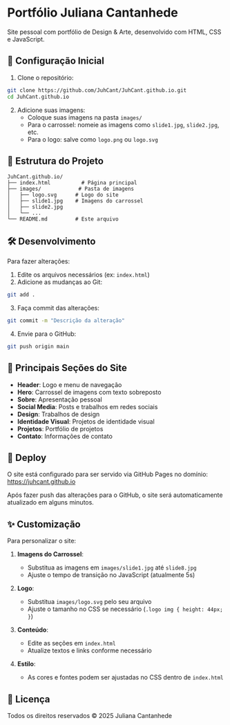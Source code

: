 # Portfólio Juliana Cantanhede

Site pessoal com portfólio de Design & Arte, desenvolvido com HTML, CSS e JavaScript.

## 🚀 Configuração Inicial

1. Clone o repositório:
```bash
git clone https://github.com/JuhCant/JuhCant.github.io.git
cd JuhCant.github.io
```

2. Adicione suas imagens:
   - Coloque suas imagens na pasta `images/`
   - Para o carrossel: nomeie as imagens como `slide1.jpg`, `slide2.jpg`, etc.
   - Para o logo: salve como `logo.png` ou `logo.svg`

## 📝 Estrutura do Projeto

```
JuhCant.github.io/
├── index.html          # Página principal
├── images/            # Pasta de imagens
│   ├── logo.svg      # Logo do site
│   ├── slide1.jpg    # Imagens do carrossel
│   ├── slide2.jpg
│   └── ...
└── README.md         # Este arquivo
```

## 🛠️ Desenvolvimento

Para fazer alterações:

1. Edite os arquivos necessários (ex: `index.html`)
2. Adicione as mudanças ao Git:
```bash
git add .
```
3. Faça commit das alterações:
```bash
git commit -m "Descrição da alteração"
```
4. Envie para o GitHub:
```bash
git push origin main
```

## 🔧 Principais Seções do Site

- **Header**: Logo e menu de navegação
- **Hero**: Carrossel de imagens com texto sobreposto
- **Sobre**: Apresentação pessoal
- **Social Media**: Posts e trabalhos em redes sociais
- **Design**: Trabalhos de design
- **Identidade Visual**: Projetos de identidade visual
- **Projetos**: Portfólio de projetos
- **Contato**: Informações de contato

## 📱 Deploy

O site está configurado para ser servido via GitHub Pages no domínio: https://juhcant.github.io

Após fazer push das alterações para o GitHub, o site será automaticamente atualizado em alguns minutos.

## ✨ Customização

Para personalizar o site:

1. **Imagens do Carrossel**: 
   - Substitua as imagens em `images/slide1.jpg` até `slide8.jpg`
   - Ajuste o tempo de transição no JavaScript (atualmente 5s)

2. **Logo**:
   - Substitua `images/logo.svg` pelo seu arquivo
   - Ajuste o tamanho no CSS se necessário (`.logo img { height: 44px; }`)

3. **Conteúdo**:
   - Edite as seções em `index.html`
   - Atualize textos e links conforme necessário

4. **Estilo**:
   - As cores e fontes podem ser ajustadas no CSS dentro de `index.html`

## 📄 Licença

Todos os direitos reservados © 2025 Juliana Cantanhede
